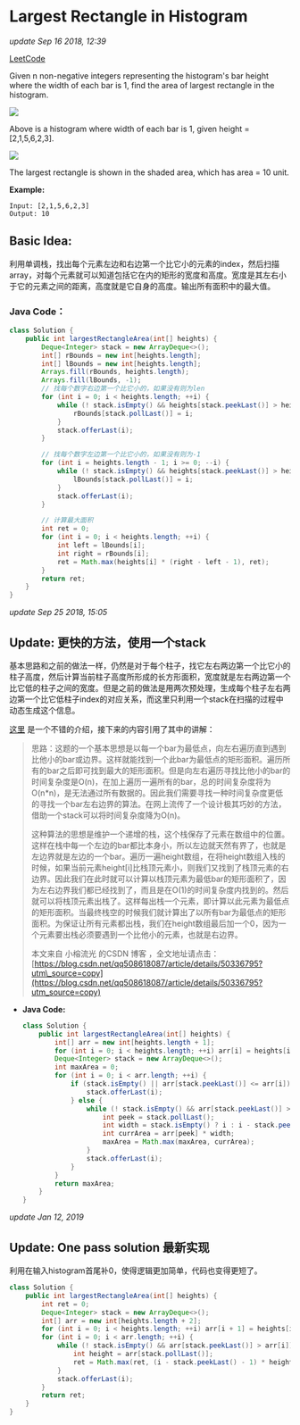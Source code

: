 # Largest Rectangle in Histogram

_update Sep 16 2018, 12:39_

[LeetCode](https://leetcode.com/problems/largest-rectangle-in-histogram/description/)

Given n non-negative integers representing the histogram's bar height where the width of each bar is 1, find the area of largest rectangle in the histogram.

![](https://leetcode.com/static/images/problemset/histogram.png)

Above is a histogram where width of each bar is 1, given height = \[2,1,5,6,2,3\].

![](https://leetcode.com/static/images/problemset/histogram_area.png)

The largest rectangle is shown in the shaded area, which has area = 10 unit.

**Example:**

```text
Input: [2,1,5,6,2,3]
Output: 10
```

## Basic Idea:

利用单调栈，找出每个元素左边和右边第一个比它小的元素的index，然后扫描array，对每个元素就可以知道包括它在内的矩形的宽度和高度。宽度是其左右小于它的元素之间的距离，高度就是它自身的高度。输出所有面积中的最大值。

### Java Code：

```java
class Solution {
    public int largestRectangleArea(int[] heights) {
        Deque<Integer> stack = new ArrayDeque<>();
        int[] rBounds = new int[heights.length];
        int[] lBounds = new int[heights.length];
        Arrays.fill(rBounds, heights.length);
        Arrays.fill(lBounds, -1);
        // 找每个数字右边第一个比它小的，如果没有则为len
        for (int i = 0; i < heights.length; ++i) {
            while (! stack.isEmpty() && heights[stack.peekLast()] > heights[i]) {
                rBounds[stack.pollLast()] = i;
            }
            stack.offerLast(i);
        }

        // 找每个数字左边第一个比它小的，如果没有则为-1
        for (int i = heights.length - 1; i >= 0; --i) {
            while (! stack.isEmpty() && heights[stack.peekLast()] > heights[i]) {
                lBounds[stack.pollLast()] = i;
            }
            stack.offerLast(i);
        }

        // 计算最大面积
        int ret = 0;
        for (int i = 0; i < heights.length; ++i) {
            int left = lBounds[i];
            int right = rBounds[i];
            ret = Math.max(heights[i] * (right - left - 1), ret);
        }
        return ret;
    }
}
```

_update Sep 25 2018, 15:05_

## Update: 更快的方法，使用一个stack

基本思路和之前的做法一样，仍然是对于每个柱子，找它左右两边第一个比它小的柱子高度，然后计算当前柱子高度所形成的长方形面积，宽度就是左右两边第一个比它低的柱子之间的宽度。但是之前的做法是用两次预处理，生成每个柱子左右两边第一个比它低柱子index的对应关系，而这里只利用一个stack在扫描的过程中动态生成这个信息。

[这里](https://blog.csdn.net/qq508618087/article/details/50336795) 是一个不错的介绍，接下来的内容引用了其中的讲解：

> 思路：这题的一个基本思想是以每一个bar为最低点，向左右遍历直到遇到比他小的bar或边界。这样就能找到一个此bar为最低点的矩形面积。遍历所有的bar之后即可找到最大的矩形面积。但是向左右遍历寻找比他小的bar的时间复杂度是O\(n\)，在加上遍历一遍所有的bar，总的时间复杂度将为O\(n\*n\)，是无法通过所有数据的。因此我们需要寻找一种时间复杂度更低的寻找一个bar左右边界的算法。在网上流传了一个设计极其巧妙的方法，借助一个stack可以将时间复杂度降为O\(n\)。  
>   
>  这种算法的思想是维护一个递增的栈，这个栈保存了元素在数组中的位置。 这样在栈中每一个左边的bar都比本身小，所以左边就天然有界了，也就是左边界就是左边的一个bar。遍历一遍height数组，在将height数组入栈的时候，如果当前元素height\[i\]比栈顶元素小，则我们又找到了栈顶元素的右边界。因此我们在此时就可以计算以栈顶元素为最低bar的矩形面积了，因为左右边界我们都已经找到了，而且是在O\(1\)的时间复杂度内找到的。然后就可以将栈顶元素出栈了。这样每出栈一个元素，即计算以此元素为最低点的矩形面积。当最终栈空的时候我们就计算出了以所有bar为最低点的矩形面积。为保证让所有元素都出栈，我们在height数组最后加一个0，因为一个元素要出栈必须要遇到一个比他小的元素，也就是右边界。  
>   
>  本文来自 小榕流光 的CSDN 博客 ，全文地址请点击：[https://blog.csdn.net/qq508618087/article/details/50336795?utm\_source=copy](https://blog.csdn.net/qq508618087/article/details/50336795?utm_source=copy)

* **Java Code:**

  ```java
  class Solution {
      public int largestRectangleArea(int[] heights) {
          int[] arr = new int[heights.length + 1];
          for (int i = 0; i < heights.length; ++i) arr[i] = heights[i];
          Deque<Integer> stack = new ArrayDeque<>();
          int maxArea = 0;
          for (int i = 0; i < arr.length; ++i) {
              if (stack.isEmpty() || arr[stack.peekLast()] <= arr[i]) {
                  stack.offerLast(i);
              } else {
                  while (! stack.isEmpty() && arr[stack.peekLast()] > arr[i]) {
                      int peek = stack.pollLast();
                      int width = stack.isEmpty() ? i : i - stack.peekLast() - 1;
                      int currArea = arr[peek] * width;
                      maxArea = Math.max(maxArea, currArea);
                  }
                  stack.offerLast(i);
              }
          }
          return maxArea;
      }
  }
  ```

_update Jan 12, 2019_

## Update: One pass solution 最新实现

利用在输入histogram首尾补0，使得逻辑更加简单，代码也变得更短了。

```java
class Solution {
    public int largestRectangleArea(int[] heights) {
        int ret = 0;
        Deque<Integer> stack = new ArrayDeque<>();
        int[] arr = new int[heights.length + 2];
        for (int i = 0; i < heights.length; ++i) arr[i + 1] = heights[i];
        for (int i = 0; i < arr.length; ++i) {
            while (! stack.isEmpty() && arr[stack.peekLast()] > arr[i]) {
                int height = arr[stack.pollLast()];
                ret = Math.max(ret, (i - stack.peekLast() - 1) * height);
            }
            stack.offerLast(i);
        }
        return ret;
    }
}
```

